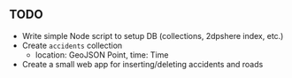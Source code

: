 ## TODO

* Write simple Node script to setup DB (collections, 2dpshere index, etc.)
* Create `accidents` collection
  - location: GeoJSON Point, time: Time
* Create a small web app for inserting/deleting accidents and roads

